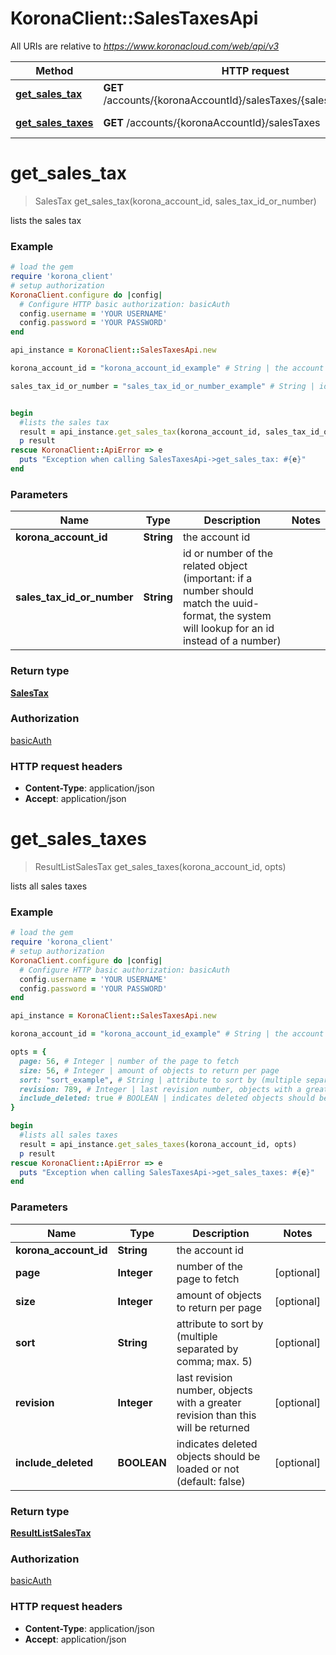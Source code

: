 # KoronaClient::SalesTaxesApi

All URIs are relative to *https://www.koronacloud.com/web/api/v3*

Method | HTTP request | Description
------------- | ------------- | -------------
[**get_sales_tax**](SalesTaxesApi.md#get_sales_tax) | **GET** /accounts/{koronaAccountId}/salesTaxes/{salesTaxIdOrNumber} | lists the sales tax
[**get_sales_taxes**](SalesTaxesApi.md#get_sales_taxes) | **GET** /accounts/{koronaAccountId}/salesTaxes | lists all sales taxes


# **get_sales_tax**
> SalesTax get_sales_tax(korona_account_id, sales_tax_id_or_number)

lists the sales tax



### Example
```ruby
# load the gem
require 'korona_client'
# setup authorization
KoronaClient.configure do |config|
  # Configure HTTP basic authorization: basicAuth
  config.username = 'YOUR USERNAME'
  config.password = 'YOUR PASSWORD'
end

api_instance = KoronaClient::SalesTaxesApi.new

korona_account_id = "korona_account_id_example" # String | the account id

sales_tax_id_or_number = "sales_tax_id_or_number_example" # String | id or number of the related object (important: if a number should match the uuid-format, the system will lookup for an id instead of a number)


begin
  #lists the sales tax
  result = api_instance.get_sales_tax(korona_account_id, sales_tax_id_or_number)
  p result
rescue KoronaClient::ApiError => e
  puts "Exception when calling SalesTaxesApi->get_sales_tax: #{e}"
end
```

### Parameters

Name | Type | Description  | Notes
------------- | ------------- | ------------- | -------------
 **korona_account_id** | **String**| the account id | 
 **sales_tax_id_or_number** | **String**| id or number of the related object (important: if a number should match the uuid-format, the system will lookup for an id instead of a number) | 

### Return type

[**SalesTax**](SalesTax.md)

### Authorization

[basicAuth](../README.md#basicAuth)

### HTTP request headers

 - **Content-Type**: application/json
 - **Accept**: application/json



# **get_sales_taxes**
> ResultListSalesTax get_sales_taxes(korona_account_id, opts)

lists all sales taxes



### Example
```ruby
# load the gem
require 'korona_client'
# setup authorization
KoronaClient.configure do |config|
  # Configure HTTP basic authorization: basicAuth
  config.username = 'YOUR USERNAME'
  config.password = 'YOUR PASSWORD'
end

api_instance = KoronaClient::SalesTaxesApi.new

korona_account_id = "korona_account_id_example" # String | the account id

opts = { 
  page: 56, # Integer | number of the page to fetch
  size: 56, # Integer | amount of objects to return per page
  sort: "sort_example", # String | attribute to sort by (multiple separated by comma; max. 5)
  revision: 789, # Integer | last revision number, objects with a greater revision than this will be returned
  include_deleted: true # BOOLEAN | indicates deleted objects should be loaded or not (default: false)
}

begin
  #lists all sales taxes
  result = api_instance.get_sales_taxes(korona_account_id, opts)
  p result
rescue KoronaClient::ApiError => e
  puts "Exception when calling SalesTaxesApi->get_sales_taxes: #{e}"
end
```

### Parameters

Name | Type | Description  | Notes
------------- | ------------- | ------------- | -------------
 **korona_account_id** | **String**| the account id | 
 **page** | **Integer**| number of the page to fetch | [optional] 
 **size** | **Integer**| amount of objects to return per page | [optional] 
 **sort** | **String**| attribute to sort by (multiple separated by comma; max. 5) | [optional] 
 **revision** | **Integer**| last revision number, objects with a greater revision than this will be returned | [optional] 
 **include_deleted** | **BOOLEAN**| indicates deleted objects should be loaded or not (default: false) | [optional] 

### Return type

[**ResultListSalesTax**](ResultListSalesTax.md)

### Authorization

[basicAuth](../README.md#basicAuth)

### HTTP request headers

 - **Content-Type**: application/json
 - **Accept**: application/json



